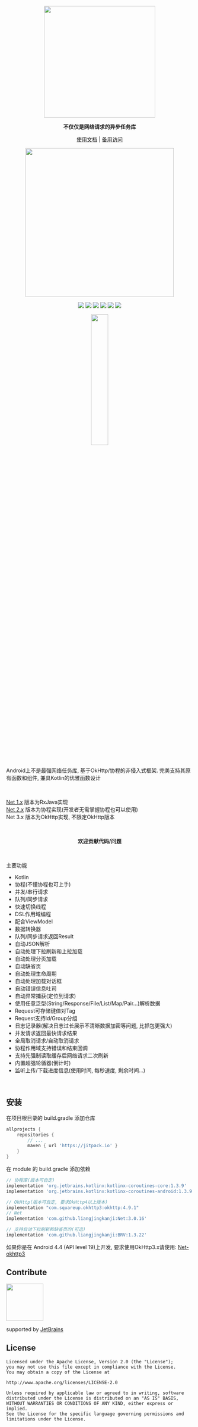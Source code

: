 <p align="center"><img src="https://raw.githubusercontent.com/liangjingkanji/Net/master/docs/img/logo.gif" width="300"/>

<p align="center"><strong>不仅仅是网络请求的异步任务库</strong></p>

<p align="center"><a href="http://liangjingkanji.github.io/Net/">使用文档</a>
 | <a href="https://coding-pages-bucket-3558162-8706000-16642-587704-1252757332.cos-website.ap-shanghai.myqcloud.com/">备用访问</a>
</p>

<p align="center"><img src="https://i.imgur.com/X06J6fK.jpg" width="400"/></p>

<p align="center">
<a href="https://jitpack.io/#liangjingkanji/Net"><img src="https://jitpack.io/v/liangjingkanji/Net.svg"/></a>
<img src="https://img.shields.io/badge/language-kotlin-orange.svg"/>
<img src="https://img.shields.io/badge/license-Apache-blue"/>
<a href="http://liangjingkanji.github.io/Net/updates"><img src="https://img.shields.io/badge/updates-%E6%9B%B4%E6%96%B0%E6%97%A5%E5%BF%97-brightgreen"/></a>
<a href="https://liangjingkanji.github.io/Net/api/"><img src="https://img.shields.io/badge/api-%E5%87%BD%E6%95%B0%E6%96%87%E6%A1%A3-red"/></a>
<a href="https://jq.qq.com/?_wv=1027&k=vWsXSNBJ"><img src="https://img.shields.io/badge/QQ群-752854893-blue"/></a>
</p>

<p align="center"><img src="https://i.imgur.com/aBe7Ib2.png" align="center" width="30%;" /></p>

<br>

Android上不是最强网络任务库, 基于OkHttp/协程的非侵入式框架. 完美支持其原有函数和组件, 兼具Kotlin的优雅函数设计

<br>

[Net 1.x](https://github.com/liangjingkanji/Net/tree/1.x) 版本为RxJava实现 <br>
[Net 2.x](https://github.com/liangjingkanji/Net/tree/2.x) 版本为协程实现(开发者无需掌握协程也可以使用) <br>
Net 3.x 版本为OkHttp实现, 不限定OkHttp版本

<br>
<p align="center"><strong>欢迎贡献代码/问题</strong></p>
<br>

主要功能

- Kotlin
- 协程(不懂协程也可上手)
- 并发/串行请求
- 队列/同步请求
- 快速切换线程
- DSL作用域编程
- 配合ViewModel
- 数据转换器
- 队列/同步请求返回Result
- 自动JSON解析
- 自动处理下拉刷新和上拉加载
- 自动处理分页加载
- 自动缺省页
- 自动处理生命周期
- 自动处理加载对话框
- 自动错误信息吐司
- 自动异常捕获(定位到请求)
- 使用任意泛型(String/Response/File/List/Map/Pair...)解析数据
- Request可存储键值对Tag
- Request支持Id/Group分组
- 日志记录器(解决日志过长展示不清晰数据加密等问题, 比抓包更强大)
- 并发请求返回最快请求结果
- 全局取消请求/自动取消请求
- 协程作用域支持错误和结束回调
- 支持先强制读取缓存后网络请求二次刷新
- 内置超强轮循器(倒计时)
- 监听上传/下载进度信息(使用时间, 每秒速度, 剩余时间...)

<br>

## 安装

在项目根目录的 build.gradle 添加仓库

```groovy
allprojects {
    repositories {
        // ...
        maven { url 'https://jitpack.io' }
    }
}
```

在 module 的 build.gradle 添加依赖

```groovy
// 协程库(版本可自定)
implementation 'org.jetbrains.kotlinx:kotlinx-coroutines-core:1.3.9'
implementation 'org.jetbrains.kotlinx:kotlinx-coroutines-android:1.3.9'

// OkHttp(版本可自定, 要求OkHttp4以上版本)
implementation "com.squareup.okhttp3:okhttp:4.9.1"
// Net
implementation 'com.github.liangjingkanji:Net:3.0.16'

// 支持自动下拉刷新和缺省页的(可选)
implementation 'com.github.liangjingkanji:BRV:1.3.22'
```
如果你是在 Android 4.4 (API level 19)上开发, 要求使用OkHttp3.x请使用: [Net-okhttp3](https://github.com/liangjingkanji/Net-okhttp3)
<br>

## Contribute

<img src="https://tva1.sinaimg.cn/large/006tNbRwgy1gaskr305czj30u00wjtcz.jpg" width="100"/> 

supported by [JetBrains](https://www.jetbrains.com/)


## License

```
Licensed under the Apache License, Version 2.0 (the "License");
you may not use this file except in compliance with the License.
You may obtain a copy of the License at

http://www.apache.org/licenses/LICENSE-2.0

Unless required by applicable law or agreed to in writing, software
distributed under the License is distributed on an "AS IS" BASIS,
WITHOUT WARRANTIES OR CONDITIONS OF ANY KIND, either express or implied.
See the License for the specific language governing permissions and
limitations under the License.
```
